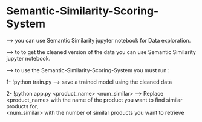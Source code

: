 # Semantic-Similarity-Scoring-System  

--> you can use Semantic Similarity jupyter notebook for Data exploration.  

--> to to get the cleaned version of the data you can use Semantic Similarity jupyter notebook.  

--> to use the Semantic-Similarity-Scoring-System you must run :  

   1- !python train.py --> save a trained model using the cleaned data  
   
   2- !python app.py <product_name> <num_similar> --> Replace <product_name> with the name of the product you want to find similar products for,   
      <num_similar> with the number of similar products you want to retrieve  
